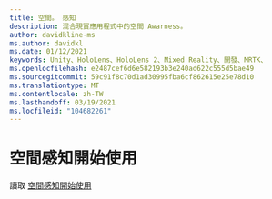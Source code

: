 ```yaml
---
title: 空間。 感知
description: 混合現實應用程式中的空間 Awarness。
author: davidkline-ms
ms.author: davidkl
ms.date: 01/12/2021
keywords: Unity、HoloLens、HoloLens 2、Mixed Reality、開發、MRTK、
ms.openlocfilehash: e2487cef6d6e582193b3e240ad622c555d5bae49
ms.sourcegitcommit: 59c91f8c70d1ad30995fba6cf862615e25e78d10
ms.translationtype: MT
ms.contentlocale: zh-TW
ms.lasthandoff: 03/19/2021
ms.locfileid: "104682261"
---
```

# <a name="spatial-awareness-getting-started"></a>空間感知開始使用

讀取 [空間感知開始使用](../features/spatial-awareness/spatial-awareness-getting-started.md)
